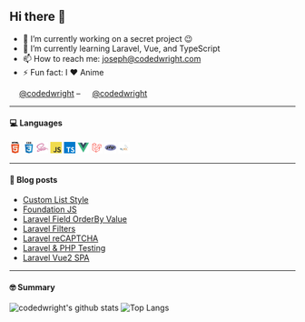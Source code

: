 ## Hi there 👋

- 🔭 I’m currently working on a secret project 😉
- 🌱 I’m currently learning Laravel, Vue, and TypeScript
- 📫 How to reach me: [joseph@codedwright.com](mailto:joseph@codedwright.com) 
- ⚡ Fun fact: I ❤️ Anime

<img height="13" width="13" src="https://cdn.jsdelivr.net/npm/simple-icons@v3/icons/instagram.svg" /> [@codedwright](https://www.instagram.com/codedwright/)
&ndash;
<img height="13" width="13" src="https://cdn.jsdelivr.net/npm/simple-icons@v3/icons/twitter.svg" /> [@codedwright](https://www.twitter.com/codedwright/) 

---
#### 💻 Languages
<code><img height="20" src="https://raw.githubusercontent.com/github/explore/80688e429a7d4ef2fca1e82350fe8e3517d3494d/topics/html/html.png"></code>
<code><img height="20" src="https://raw.githubusercontent.com/github/explore/80688e429a7d4ef2fca1e82350fe8e3517d3494d/topics/css/css.png"></code>
<code><img height="20" src="https://raw.githubusercontent.com/github/explore/80688e429a7d4ef2fca1e82350fe8e3517d3494d/topics/sass/sass.png"></code>
<code><img height="20" src="https://raw.githubusercontent.com/github/explore/80688e429a7d4ef2fca1e82350fe8e3517d3494d/topics/javascript/javascript.png"></code>
<code><img height="20" src="https://raw.githubusercontent.com/github/explore/80688e429a7d4ef2fca1e82350fe8e3517d3494d/topics/typescript/typescript.png"></code>
<code><img height="20" src="https://raw.githubusercontent.com/github/explore/80688e429a7d4ef2fca1e82350fe8e3517d3494d/topics/vue/vue.png"></code>
<code><img height="20" src="https://raw.githubusercontent.com/github/explore/5c058a388828bb5fde0bcafd4bc867b5bb3f26f3/topics/laravel/laravel.png"></code>
<code><img height="20" src="https://raw.githubusercontent.com/github/explore/80688e429a7d4ef2fca1e82350fe8e3517d3494d/topics/php/php.png"></code> 
<code><img height="20" src="https://raw.githubusercontent.com/github/explore/80688e429a7d4ef2fca1e82350fe8e3517d3494d/topics/mysql/mysql.png"></code> 

---
#### 📕 Blog posts
<!-- BLOG-POST-LIST:START -->
- [Custom List Style](https://codedwright.com/blog/custom-list-style)
- [Foundation JS](https://codedwright.com/blog/foundation)
- [Laravel Field OrderBy Value](https://codedwright.com/blog/laravel-field-order)
- [Laravel Filters](https://codedwright.com/blog/laravel-filters)
- [Laravel reCAPTCHA](https://codedwright.com/blog/laravel-recaptcha)
- [Laravel & PHP Testing](https://codedwright.com/blog/laravel-testing)
- [Laravel Vue2 SPA](https://codedwright.com/blog/laravel-vue-spa)
<!-- BLOG-POST-LIST:END -->

---
#### 🤓 Summary

![codedwright's github stats](https://github-readme-stats.vercel.app/api?username=codedwright&hide=stars,prs,contribs,issues,contrib&show_icons=true&count_private=true)
![Top Langs](https://github-readme-stats.vercel.app/api/top-langs/?username=codedwright&&layout=compact&hide=hack)
